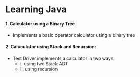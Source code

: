 # **Learning Java**

#### 1. Calculator using a Binary Tree
- Implements a basic operator calculator using a binary tree
  
#### 2. Caluculator using Stack and Recursion:
- Test Driver implements a calculator in two ways:
  - i. using two Stack ADT
  - ii. using recursion

